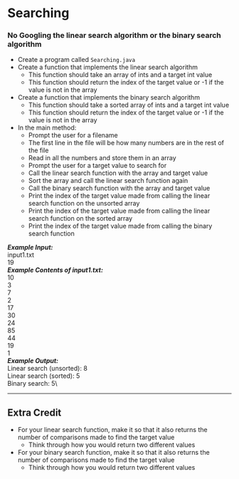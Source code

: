 # Searching

### No Googling the linear search algorithm or the binary search algorithm

- Create a program called `Searching.java`
- Create a function that implements the linear search algorithm
  - This function should take an array of ints and a target int value
  - This function should return the index of the target value or -1 if the value is not in the array
- Create a function that implements the binary search algorithm
  - This function should take a sorted array of ints and a target int value
  - This function should return the index of the target value or -1 if the value is not in the array
- In the main method: 
  - Prompt the user for a filename
  - The first line in the file will be how many numbers are in the rest of the file
  - Read in all the numbers and store them in an array
  - Prompt the user for a target value to search for
  - Call the linear search function with the array and target value
  - Sort the array and call the linear search function again
  - Call the binary search function with the array and target value
  - Print the index of the target value made from calling the linear search function on the unsorted array
  - Print the index of the target value made from calling the linear search function on the sorted array
  - Print the index of the target value made from calling the binary search function

***Example Input:***\
input1.txt\
19\
***Example Contents of input1.txt:***\
10\
3\
7\
2\
17\
30\
24\
85\
44\
19\
1\
***Example Output:***\
Linear search (unsorted): 8\
Linear search (sorted): 5\
Binary search: 5\

- - - - - - - - - - - - 

## Extra Credit

- For your linear search function, make it so that it also returns the number of comparisons made to find the target value
    - Think through how you would return two different values
- For your binary search function, make it so that it also returns the number of comparisons made to find the target value
    - Think through how you would return two different values
